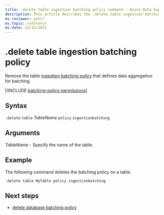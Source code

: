 ```yaml
---
title: .delete table ingestion batching policy command - Azure Data Explorer
description: This article describes the .delete table ingestion batching policy command in Azure Data Explorer.
ms.reviewer: yonil
ms.topic: reference
ms.date: 12/15/2021
---
```

# .delete table ingestion batching policy

Remove the table [ingestion batching policy](batchingpolicy.md) that defines data aggregation for batching.

[!INCLUDE [batching-policy-permissions](../../includes/batching-policy-permissions.md)]

## Syntax

`.delete` `table` *TableName* `policy` `ingestionbatching`

## Arguments

*TableName* - Specify the name of the table.

## Example

The following command deletes the batching policy on a table.

```kusto
.delete table MyTable policy ingestionbatching
```

## Next steps

* [delete database batching policy](delete-database-ingestion-batching-policy.md)
